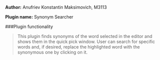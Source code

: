 **Author:** Anufriev Konstantin Maksimovich, M3113

**Plugin name:** Synonym Searcher

###Plugin functionality
>This plugin finds synonyms of the word selected in the editor and shows them in the quick pick window. User can search for specific words and, if desired, replace the highlighted word with the synonymous one by clicking on it.